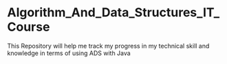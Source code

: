 # Algorithm_And_Data_Structures_IT_Course
 This Repository will help me track my progress in my technical skill and knowledge in terms of using ADS with Java 
